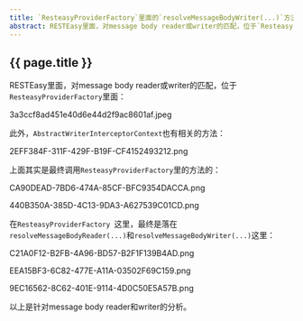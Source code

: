 ```yaml
---
title: `ResteasyProviderFactory`里面的`resolveMessageBodyWriter(...)`方法
abstract: RESTEasy里面，对message body reader或writer的匹配，位于`ResteasyProviderFactory`里面。
---
```


## {{ page.title }}

RESTEasy里面，对message body reader或writer的匹配，位于`ResteasyProviderFactory`里面：

3a3ccf8ad451e40d6e44d2f9ac8601af.jpeg

此外，`AbstractWriterInterceptorContext`也有相关的方法：

2EFF384F-311F-429F-B19F-CF4152493212.png

上面其实是最终调用`ResteasyProviderFactory`里的方法的：

CA90DEAD-7BD6-474A-85CF-BFC9354DACCA.png

440B350A-385D-4C13-9DA3-A627539C01CD.png

在`ResteasyProviderFactory `这里，最终是落在`resolveMessageBodyReader(...)`和`resolveMessageBodyWriter(...)`这里：

C21A0F12-B2FB-4A96-BD57-B2F1F139B4AD.png

EEA15BF3-6C82-477E-A11A-03502F69C159.png

9EC16562-8C62-401E-9114-4D0C50E5A57B.png

以上是针对message body reader和writer的分析。



